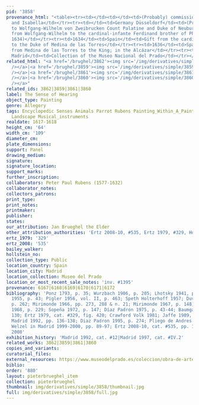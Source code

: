```yaml
---
pid: '3858'
provenance_html: "<table><tr><td></td><td></td><td>(Probably) commissioned by Albert
  and Isabella</td></tr><tr><td></td><td>Germany Düsseldorf</td><td>(Probably) given
  to Wolfgang-Wilhelm von Zweibrucken Count Palatine and Duke of Neuburg</td></tr><tr><td>1634</td><td>Austria</td><td>Gift
  from Wolfgang-Wilhelm to the cardinal-infante Ferdinand brother of Philip IV (Possibly
  1634)</td></tr><tr><td>1634</td><td>Spain</td><td>Gift from the cardinal-infante
  to the Duke of Medina de las Torres</td></tr><tr><td>1636</td><td>Spain Madrid</td><td>Gift
  from Medina de las Torres to the King; in the Alcázar</td></tr><tr><td>1819</td><td>Spain
  Madrid</td><td>Collection of the Museo Nacional del Prado</td></tr></table>"
related_html: "<a href='/brughel/3862'><img src='/img/derivatives/simple/3862/thumbnail.jpg'
  /></a>|<a href='/brughel/3859'><img src='/img/derivatives/simple/3859/thumbnail.jpg'
  /></a>|<a href='/brughel/3861'><img src='/img/derivatives/simple/3861/thumbnail.jpg'
  /></a>|<a href='/brughel/3860'><img src='/img/derivatives/simple/3860/thumbnail.jpg'
  /></a>"
related_ids: 3862|3859|3861|3860
label: The Sense of Hearing
object_type: Painting
genre: Allegory
tags: Encyclopedic Senses Animals Parrot Rubens Painting_Within_A_Painting Mariemont
  Landscape Musical_instruments
realdate: 1617-1618
height_cm: '64'
width_cm: '109'
diameter_cm: 
plate_dimensions: 
support: Panel
drawing_medium: 
signature: 
signature_location: 
support_marks: 
further_inscription: 
collaborators: Peter Paul Rubens (1577-1632)
collaborator_notes: 
collectors_patrons: 
print_type: 
print_notes: 
printmaker: 
publisher: 
states: 
our_attribution: Jan Brueghel the Elder
other_attribution_authorities: 'Ertz 2008-10, #535, Ertz 1979, #329, Honig database'
ertz_1979: '329'
ertz_2008: '535'
bailey_walker: 
hollstein_no: 
collection_type: Public
location_country: Spain
location_city: Madrid
location_collection: Museo del Prado
location_or_most_recent_sale_notes: 'inv. #1395'
provenance: 6167|6168|6169|6170|6171|6172
bibliography: 'Ponz 1793, p. 35; Wurzbach 1906, p. 205; Lhotsky 1941, p. 234; Maeyer
  1955, p. 43; Pigler 1956, vol. II, p. 463; Speth Holterhoff 1957; Duverger 1957-58,
  p. 262; Mirimonde 1966, pp. 273, 288 & n. 21; Mirimonde 1967, p. 148; Muller-Hofstede
  1968, p. 229; Sopeña 1972, p. 147; Díaz Padrón 1975, p. 43-44; Baumgart 1978, p.
  130; Ertz 1979, cat. #329, fig. 420; Crawford Volk 1981; Jaffe 1989, p. 235, #466;
  Madrid 1992, pp. 136-138; Diaz Padron 1995, p. 274; Pliego de Andres 1997, pp. 319-328;
  Welzel in Madrid 1999-2000, pp. 89-97; Ertz 2008-10, cat. #535, pp. 1142-46; Golz
  2008'
exhibition_history: 'Madrid 1992, cat. #12|Madrid 1997, cat. #IV.2'
related_works: 3862|3859|3861|3860
copies_and_variants: 
curatorial_files: 
external_resources: https://www.museodelprado.es/coleccion/obra-de-arte/el-oido/074adedf-40f0-476f-b132-fe450e71e0f3
biblio: 
order: '880'
layout: pieterbrueghel_item
collection: pieterbrueghel
thumbnail: img/derivatives/simple/3858/thumbnail.jpg
full: img/derivatives/simple/3858/full.jpg
---
```

